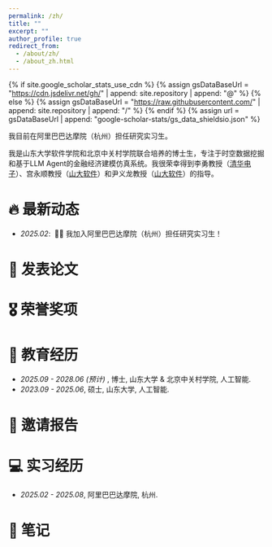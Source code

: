 ```yaml
---
permalink: /zh/
title: ""
excerpt: ""
author_profile: true
redirect_from: 
  - /about/zh/
  - /about_zh.html
---
```


{% if site.google_scholar_stats_use_cdn %}
{% assign gsDataBaseUrl = "https://cdn.jsdelivr.net/gh/" | append: site.repository | append: "@" %}
{% else %}
{% assign gsDataBaseUrl = "https://raw.githubusercontent.com/" | append: site.repository | append: "/" %}
{% endif %}
{% assign url = gsDataBaseUrl | append: "google-scholar-stats/gs_data_shieldsio.json" %}

<span class='anchor' id='about-me'></span>

我目前在阿里巴巴达摩院（杭州）担任研究实习生。

我是山东大学软件学院和北京中关村学院联合培养的博士生，专注于时空数据挖掘和基于LLM Agent的金融经济建模仿真系统。我很荣幸得到李勇教授（[清华电子](http://web.ee.tsinghua.edu.cn/liyong/zh_CN/index.htm)）、宫永顺教授（[山大软件](https://faculty.sdu.edu.cn/gongyongshun)）和尹义龙教授（[山大软件](https://faculty.sdu.edu.cn/ylyin)）的指导。



# 🔥 最新动态
- *2025.02*: &nbsp;🎉🎉 我加入阿里巴巴达摩院（杭州）担任研究实习生！


# 📝 发表论文

<!-- <div class='paper-box'><div class='paper-box-image'><div><div class="badge">CVPR 2016</div><img src='images/500x300.png' alt="sym" width="100%"></div></div>
<div class='paper-box-text' markdown="1">

[Deep Residual Learning for Image Recognition](https://openaccess.thecvf.com/content_cvpr_2016/papers/He_Deep_Residual_Learning_CVPR_2016_paper.pdf)

**Kaiming He**, Xiangyu Zhang, Shaoqing Ren, Jian Sun

[**Project**](https://scholar.google.com/citations?view_op=view_citation&hl=zh-CN&user=DhtAFkwAAAAJ&citation_for_view=DhtAFkwAAAAJ:ALROH1vI_8AC) <strong><span class='show_paper_citations' data='DhtAFkwAAAAJ:ALROH1vI_8AC'></span></strong>
- Lorem ipsum dolor sit amet, consectetur adipiscing elit. Vivamus ornare aliquet ipsum, ac tempus justo dapibus sit amet. 
</div>
</div> -->

<!-- - [Lorem ipsum dolor sit amet, consectetur adipiscing elit. Vivamus ornare aliquet ipsum, ac tempus justo dapibus sit amet](https://github.com), A, B, C, **CVPR 2020** -->

# 🎖 荣誉奖项
<!-- - *2021.10* Lorem ipsum dolor sit amet, consectetur adipiscing elit. Vivamus ornare aliquet ipsum, ac tempus justo dapibus sit amet. 
- *2021.09* Lorem ipsum dolor sit amet, consectetur adipiscing elit. Vivamus ornare aliquet ipsum, ac tempus justo dapibus sit amet.  -->

# 📖 教育经历
- *2025.09 - 2028.06 (预计)* , 博士, 山东大学 & 北京中关村学院, 人工智能. 
- *2023.09 - 2025.06*, 硕士, 山东大学, 人工智能. 

# 💬 邀请报告
<!-- - *2021.06*, Lorem ipsum dolor sit amet, consectetur adipiscing elit. Vivamus ornare aliquet ipsum, ac tempus justo dapibus sit amet. 
- *2021.03*, Lorem ipsum dolor sit amet, consectetur adipiscing elit. Vivamus ornare aliquet ipsum, ac tempus justo dapibus sit amet.  \| [\[video\]](https://github.com/) -->

# 💻 实习经历
- *2025.02 - 2025.08*, 阿里巴巴达摩院, 杭州.

# 📘 笔记 